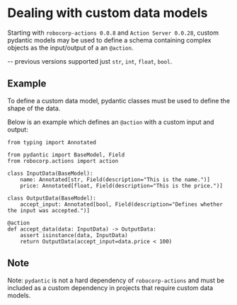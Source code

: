 # Dealing with custom data models

Starting with `robocorp-actions 0.0.8` and `Action Server 0.0.28`, custom
pydantic models may be used to define a schema containing complex objects as
the input/output of a an `@action`.

-- previous versions supported just `str`, `int`, `float`, `bool`.

## Example

To define a custom data model, pydantic classes must be used to define the shape
of the data. 

Below is an example which defines an `@action` with a custom input and output:

```
from typing import Annotated

from pydantic import BaseModel, Field
from robocorp.actions import action

class InputData(BaseModel):
    name: Annotated[str, Field(description="This is the name.")]
    price: Annotated[float, Field(description="This is the price.")]

class OutputData(BaseModel):
    accept_input: Annotated[bool, Field(description="Defines whether the input was accepted.")]

@action
def accept_data(data: InputData) -> OutputData:
    assert isinstance(data, InputData)
    return OutputData(accept_input=data.price < 100)
```

## Note

Note: `pydantic` is not a hard dependency of `robocorp-actions` and must
be included as a custom dependency in projects that require custom data models.